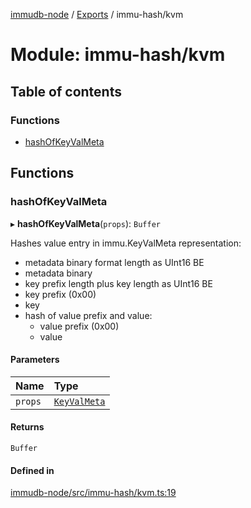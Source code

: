 [immudb-node](../README.md) / [Exports](../modules.md) / immu-hash/kvm

# Module: immu-hash/kvm

## Table of contents

### Functions

- [hashOfKeyValMeta](immu_hash_kvm.md#hashofkeyvalmeta)

## Functions

### hashOfKeyValMeta

▸ **hashOfKeyValMeta**(`props`): `Buffer`

Hashes value entry in immu.KeyValMeta representation:
- metadata binary format length as UInt16 BE
- metadata binary
- key prefix length plus key length as UInt16 BE
- key prefix (0x00)
- key
- hash of value prefix and value:
  - value prefix (0x00)
  - value

#### Parameters

| Name | Type |
| :------ | :------ |
| `props` | [`KeyValMeta`](types_KeyValMeta.md#keyvalmeta) |

#### Returns

`Buffer`

#### Defined in

[immudb-node/src/immu-hash/kvm.ts:19](https://github.com/user3232/node-immu-db/blob/2e88686/immudb-node/src/immu-hash/kvm.ts#L19)
